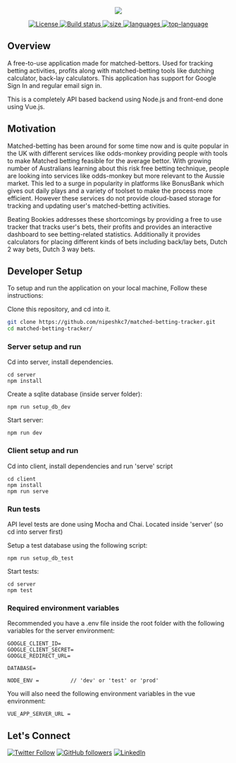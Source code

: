 <p align="center">
  <img src="https://github.com/nipeshkc7/matched-betting-tracker/blob/master/client/public/logo.png">
</p>

<p align="center">
    <a href="https://github.com/nipeshkc7">
        <img src="https://img.shields.io/github/license/nipeshkc7/matched-betting-tracker" alt="License" />
    </a>
    <a href="https://github.com/nipeshkc7/matched-betting-tracker/actions">
        <img src="https://img.shields.io/github/workflow/status/nipeshkc7/matched-betting-tracker/Build, Test and deploy" alt="Build status" />
    </a>
    <a href="https://github.com/nipeshkc7/matched-betting-tracker/">
        <img src="https://img.shields.io/github/repo-size/nipeshkc7/matched-betting-tracker" alt="size" />
    </a>
    <a href="https://github.com/nipeshkc7/matched-betting-tracker/">
        <img src="https://img.shields.io/github/languages/count/nipeshkc7/matched-betting-tracker" alt="languages" />
    </a>
    <a href="https://github.com/nipeshkc7/matched-betting-tracker/">
        <img src="https://img.shields.io/github/languages/top/nipeshkc7/matched-betting-tracker" alt="top-language" />
    </a>
</p>

## Overview

A free-to-use application made for matched-bettors. Used for tracking betting activities, profits along with matched-betting tools like dutching calculator, back-lay calculators. This application has support for Google Sign In and regular email sign in.

This is a completely API based backend using Node.js and front-end done using Vue.js.

## Motivation

Matched-betting has been around for some time now and is quite popular in the UK with different services like odds-monkey providing people with tools to make Matched betting feasible for the average bettor. With growing number of Australians learning about this risk free betting technique, people are looking into services like odds-monkey but more relevant to the Aussie market. This led to a surge in popularity in platforms like BonusBank which gives out daily plays and a variety of toolset to make the process more efficient. However these services do not provide cloud-based storage for tracking and updating user's matched-betting activities.

Beating Bookies addresses these shortcomings by providing a free to use tracker that tracks user's bets, their profits and provides an interactive dashboard to see betting-related statistics. Additionally it provides calculators for placing different kinds of bets including back/lay bets, Dutch 2 way bets, Dutch 3 way bets.

## Developer Setup

To setup and run the application on your local machine, Follow these instructions:

Clone this repository, and cd into it.

```bash
git clone https://github.com/nipeshkc7/matched-betting-tracker.git
cd matched-betting-tracker/
```

### Server setup and run

Cd into server, install dependencies.

```
cd server
npm install
```

Create a sqlite database (inside server folder):

```
npm run setup_db_dev
```

Start server:

```
npm run dev
```

### Client setup and run

Cd into client, install dependencies and run 'serve' script

```
cd client
npm install
npm run serve
```

### Run tests

API level tests are done using Mocha and Chai. Located inside 'server' (so cd into server first)

Setup a test database using the following script:

```
npm run setup_db_test
```

Start tests:

```
cd server
npm test
```

### Required environment variables

Recommended you have a .env file inside the root folder with the following variables for the server environment:
```
GOOGLE_CLIENT_ID= 
GOOGLE_CLIENT_SECRET=
GOOGLE_REDIRECT_URL=

DATABASE=

NODE_ENV =          // 'dev' or 'test' or 'prod'
``` 

You will also need the following environment variables in the vue environment:
```
VUE_APP_SERVER_URL = 
```


## Let's Connect

  [![Twitter Follow](https://img.shields.io/twitter/follow/nipeshkc7.svg?style=for-the-badge&logo=twitter)](https://twitter.com/Nipeshkc7)
  [![GitHub followers](https://img.shields.io/github/followers/nipeshkc7.svg?label=Follow&style=for-the-badge&logo=github)](https://github.com/nipeshkc7/) 
 [![LinkedIn](https://img.shields.io/static/v1.svg?label=connect&message=@ArpanKC&color=success&logo=linkedin&style=for-the-badge&logoColor=white&colorA=blue)](https://www.linkedin.com/in/arpan-kc7/)

